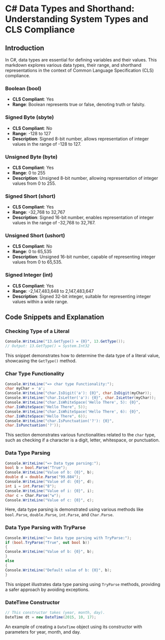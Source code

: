
# C# Data Types and Shorthand: Understanding System Types and CLS Compliance

## Introduction
In C#, data types are essential for defining variables and their values. This markdown explores various data types, their range, and shorthand representations in the context of Common Language Specification (CLS) compliance.

### Boolean (bool)
- **CLS Compliant**: Yes
- **Range**: Boolean represents true or false, denoting truth or falsity.

### Signed Byte (sbyte)
- **CLS Compliant**: No
- **Range**: -128 to 127
- **Description**: Signed 8-bit number, allows representation of integer values in the range of -128 to 127.

### Unsigned Byte (byte)
- **CLS Compliant**: Yes
- **Range**: 0 to 255
- **Description**: Unsigned 8-bit number, allowing representation of integer values from 0 to 255.

### Signed Short (short)
- **CLS Compliant**: Yes
- **Range**: -32,768 to 32,767
- **Description**: Signed 16-bit number, enables representation of integer values in the range of -32,768 to 32,767.

### Unsigned Short (ushort)
- **CLS Compliant**: No
- **Range**: 0 to 65,535
- **Description**: Unsigned 16-bit number, capable of representing integer values from 0 to 65,535.

### Signed Integer (int)
- **CLS Compliant**: Yes
- **Range**: -2,147,483,648 to 2,147,483,647
- **Description**: Signed 32-bit integer, suitable for representing integer values within a wide range.

## Code Snippets and Explanation

### Checking Type of a Literal
```csharp
Console.WriteLine("13.GetType() = {0}", 13.GetType());
// Output: 13.GetType() = System.Int32
```
This snippet demonstrates how to determine the data type of a literal value, showcasing the `GetType()` method.

### Char Type Functionality
```csharp
Console.WriteLine("=> char type Functionality:");
char myChar = 'a';
Console.WriteLine("char.IsDigit('a'): {0}", char.IsDigit(myChar));
Console.WriteLine("char.IsLetter('a'): {0}", char.IsLetter(myChar));
Console.WriteLine("char.IsWhiteSpace('Hello There', 5): {0}",
char.IsWhiteSpace("Hello There", 5));
Console.WriteLine("char.IsWhiteSpace('Hello There', 6): {0}",
char.IsWhiteSpace("Hello There", 6));
Console.WriteLine("char.IsPunctuation('?'): {0}",
char.IsPunctuation('?'));
```
This section demonstrates various functionalities related to the `char` type, such as checking if a character is a digit, letter, whitespace, or punctuation.

### Data Type Parsing
```csharp
Console.WriteLine("=> Data type parsing:");
bool b = bool.Parse("True");
Console.WriteLine("Value of b: {0}", b);
double d = double.Parse("99.884");
Console.WriteLine("Value of d: {0}", d);
int i = int.Parse("8");
Console.WriteLine("Value of i: {0}", i);
char c = Char.Parse("w");
Console.WriteLine("Value of c: {0}", c);
```
Here, data type parsing is demonstrated using various methods like `bool.Parse`, `double.Parse`, `int.Parse`, and `Char.Parse`.

### Data Type Parsing with TryParse
```csharp
Console.WriteLine("=> Data type parsing with TryParse:");
if (bool.TryParse("True", out bool b))
{
Console.WriteLine("Value of b: {0}", b);
}
else
{
Console.WriteLine("Default value of b: {0}", b);
}
```
This snippet illustrates data type parsing using `TryParse` methods, providing a safer approach by avoiding exceptions.

### DateTime Constructor
```csharp
// This constructor takes (year, month, day).
DateTime dt = new DateTime(2015, 10, 17);
```
An example of creating a `DateTime` object using its constructor with parameters for year, month, and day.

 
